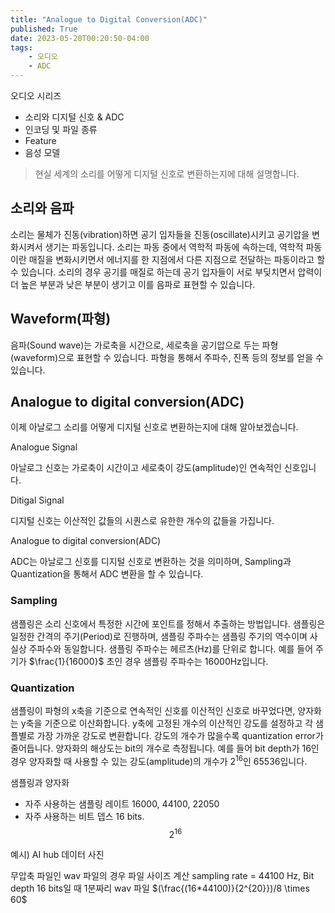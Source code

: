 ```yaml
---
title: "Analogue to Digital Conversion(ADC)"
published: True
date: 2023-05-20T00:20:50-04:00
tags:
    - 오디오
    - ADC
---
```


오디오 시리즈
- 소리와 디지털 신호 & ADC
- 인코딩 및 파일 종류
- Feature
- 음성 모델

>현실 세계의 소리를 어떻게 디지털 신호로 변환하는지에 대해 설명합니다.


## 소리와 음파
소리는 물체가 진동(vibration)하면 공기 입자들을 진동(oscillate)시키고 공기압을 변화시켜서 생기는 파동입니다. 소리는 파동 중에서 역학적 파동에 속하는데, 역학적 파동이란 매질을 변화시키면서 에너지를 한 지점에서 다른 지점으로 전달하는 파동이라고 할 수 있습니다. 소리의 경우 공기를 매질로 하는데 공기 입자들이 서로 부딪치면서 압력이 더 높은 부분과 낮은 부분이 생기고 이를 음파로 표현할 수 있습니다.

## Waveform(파형)
음파(Sound wave)는 가로축을 시간으로, 세로축을 공기압으로 두는 파형(waveform)으로 표현할 수 있습니다. 파형을 통해서 주파수, 진폭 등의 정보를 얻을 수 있습니다.

## Analogue to digital conversion(ADC)
이제 아날로그 소리를 어떻게 디지털 신호로 변환하는지에 대해 알아보겠습니다.

Analogue Signal

아날로그 신호는 가로축이 시간이고 세로축이 강도(amplitude)인 연속적인 신호입니다.

Ditigal Signal

디지털 신호는 이산적인 값들의 시퀀스로 유한한 개수의 값들을 가집니다.

Analogue to digital conversion(ADC)

ADC는 아날로그 신호를 디지털 신호로 변환하는 것을 의미하며, Sampling과 Quantization을 통해서 ADC 변환을 할 수 있습니다.

### Sampling
샘플링은 소리 신호에서 특정한 시간에 포인트를 정해서 추출하는 방법입니다. 샘플링은 일정한 간격의 주기(Period)로 진행하며, 샘플링 주파수는 샘플링 주기의 역수이며 사실상 주파수와 동일합니다. 샘플링 주파수는 헤르츠(Hz)를 단위로 합니다. 예를 들어 주기가 $\frac{1}{16000}$ 초인 경우 샘플링 주파수는 16000Hz입니다.


### Quantization
샘플링이 파형의 x축을 기준으로 연속적인 신호를 이산적인 신호로 바꾸었다면, 양자화는 y축을 기준으로 이산화합니다. y축에 고정된 개수의 이산적인 강도를 설정하고 각 샘플별로 가장 가까운 강도로 변환합니다. 강도의 개수가 많을수록 quantization error가 줄어듭니다. 양자화의 해상도는 bit의 개수로 측정됩니다. 예를 들어 bit depth가 16인 경우 양자화할 때 사용할 수 있는 강도(amplitude)의 개수가 $2^16$인 65536입니다.

샘플링과 양자화
- 자주 사용하는 샘플링 레이트 16000, 44100, 22050
- 자주 사용하는 비트 뎁스 16 bits. $$2^{16}$$

예시) AI hub 데이터 사진


무압축 파일인 wav 파일의 경우 파일 사이즈 계산
sampling rate = 44100 Hz, Bit depth 16 bits일 때
1분짜리 wav 파일
$(\frac{(16*44100)}{2^{20}})/8 \times 60$